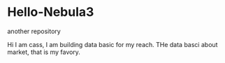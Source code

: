 # Hello-Nebula3
another repository

Hi I am cass, I am building data basic for my reach. 
THe data basci about market, that is my favory.
